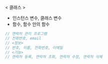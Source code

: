 < 클래스 >

- 인스턴스 변수, 클래스 변수
- 함수, 함수 안의 함수

```java
// 연락처 관리 프로그램
// 전화번호, email
// <정보>
// 번호, 이름, 전화번호, 이메일
// <기능>
// 연락처 등록, 연락처 조회, 연락처 수정, 연락처 삭제
```